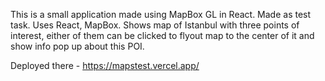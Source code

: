 This is a small application made using MapBox GL in React.
Made as test task. 
Uses React, MapBox.
Shows map of Istanbul with three points of interest, either of them can be clicked to flyout map to the center of it and show info pop up about this POI.

Deployed there - https://mapstest.vercel.app/

